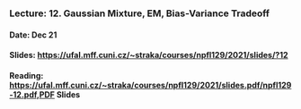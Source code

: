 ### Lecture: 12. Gaussian Mixture, EM, Bias-Variance Tradeoff
#### Date: Dec 21
#### Slides: https://ufal.mff.cuni.cz/~straka/courses/npfl129/2021/slides/?12
#### Reading: https://ufal.mff.cuni.cz/~straka/courses/npfl129/2021/slides.pdf/npfl129-12.pdf,PDF Slides
